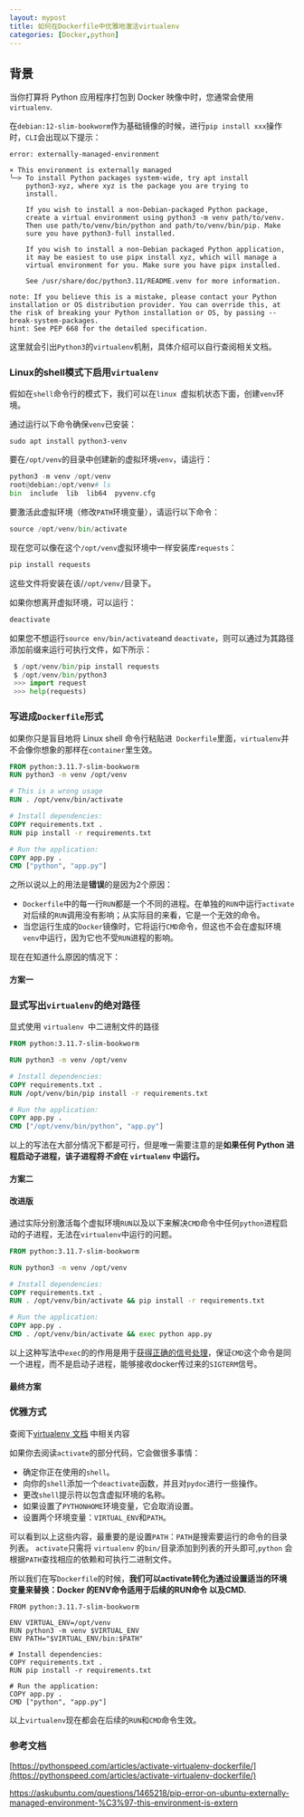 ```yaml
---
layout: mypost
title: 如何在Dockerfile中优雅地激活virtualenv
categories: [Docker,python]
---
```


## 背景

当你打算将 Python 应用程序打包到 Docker 映像中时，您通常会使用`virtualenv`.  

在`debian:12-slim-bookworm`作为基础镜像的时候，进行`pip install xxx`操作时，`CLI`会出现以下提示：



```shell
error: externally-managed-environment

× This environment is externally managed
╰─> To install Python packages system-wide, try apt install
    python3-xyz, where xyz is the package you are trying to
    install.
    
    If you wish to install a non-Debian-packaged Python package,
    create a virtual environment using python3 -m venv path/to/venv.
    Then use path/to/venv/bin/python and path/to/venv/bin/pip. Make
    sure you have python3-full installed.
    
    If you wish to install a non-Debian packaged Python application,
    it may be easiest to use pipx install xyz, which will manage a
    virtual environment for you. Make sure you have pipx installed.
    
    See /usr/share/doc/python3.11/README.venv for more information.

note: If you believe this is a mistake, please contact your Python installation or OS distribution provider. You can override this, at the risk of breaking your Python installation or OS, by passing --break-system-packages.
hint: See PEP 668 for the detailed specification.
```



这里就会引出`Python3`的`virtualenv`机制，具体介绍可以自行查阅相关文档。

### Linux的shell模式下启用`virtualenv`

假如在`shell`命令行的模式下，我们可以在`linux `虚拟机状态下面，创建`venv`环境。

通过运行以下命令确保`venv`已安装：

```shell
sudo apt install python3-venv
```

要在`/opt/venv`的目录中创建新的虚拟环境`venv`，请运行：

```py
python3 -m venv /opt/venv
root@debian:/opt/venv# ls
bin  include  lib  lib64  pyvenv.cfg
```

要激活此虚拟环境（修改`PATH`环境变量），请运行以下命令：

```py
source /opt/venv/bin/activate
```

现在您可以像在这个`/opt/venv`虚拟环境中一样安装库`requests`：

```py
pip install requests
```

这些文件将安装在该/`/opt/venv/`目录下。

如果你想离开虚拟环境，可以运行：

```py
deactivate
```

如果您不想运行`source env/bin/activate`and `deactivate`，则可以通过为其路径添加前缀来运行可执行文件，如下所示：

```py
 $ /opt/venv/bin/pip install requests
 $ /opt/venv/bin/python3
 >>> import request
 >>> help(requests)
```



### 写进成`Dockerfile`形式

如果你只是盲目地将 Linux shell 命令行粘贴进` Dockerfile`里面，`virtualenv`并不会像你想象的那样在`container`里生效。

```dockerfile
FROM python:3.11.7-slim-bookworm
RUN python3 -m venv /opt/venv

# This is a wrong usage
RUN . /opt/venv/bin/activate

# Install dependencies:
COPY requirements.txt .
RUN pip install -r requirements.txt

# Run the application:
COPY app.py .
CMD ["python", "app.py"]
```

之所以说以上的用法是**错误**的是因为2个原因：

- `Dockerfile`中的每一行`RUN`都是一个不同的进程。在单独的`RUN`中运行`activate`对后续的`RUN`调用没有影响；从实际目的来看，它是一个无效的命令。
- 当您运行生成的`Docker`镜像时，它将运行`CMD`命令，但这也不会在虚拟环境`venv`中运行，因为它也不受`RUN`进程的影响。



现在在知道什么原因的情况下：

#### 方案一

### 显式写出`virtualenv`的绝对路径

显式使用 `virtualenv `中二进制文件的路径

```dockerfile
FROM python:3.11.7-slim-bookworm

RUN python3 -m venv /opt/venv

# Install dependencies:
COPY requirements.txt .
RUN /opt/venv/bin/pip install -r requirements.txt

# Run the application:
COPY app.py .
CMD ["/opt/venv/bin/python", "app.py"]
```

以上的写法在大部分情况下都是可行，但是唯一需要注意的是**如果任何 Python 进程启动子进程，该子进程将*不会*在 `virtualenv` 中运行。**



#### 方案二

#### 改进版

通过实际分别激活每个虚拟环境`RUN`以及以下来解决`CMD`命令中任何`python`进程启动的子进程，无法在`virtualenv`中运行的问题。

```dockerfile
FROM python:3.11.7-slim-bookworm

RUN python3 -m venv /opt/venv

# Install dependencies:
COPY requirements.txt .
RUN . /opt/venv/bin/activate && pip install -r requirements.txt

# Run the application:
COPY app.py .
CMD . /opt/venv/bin/activate && exec python app.py
```

以上这种写法中`exec`的的作用是用于[获得正确的信号处理](https://hynek.me/articles/docker-signals/)，保证`CMD`这个命令是同一个进程，而不是启动子进程，能够接收docker传过来的`SIGTERM`信号。



#### 最终方案

### 优雅方式

查阅下[virtualenv 文档](https://virtualenv.readthedocs.io/en/latest/userguide/#activate-script) 中相关内容

如果你去阅读`activate`的部分代码，它会做很多事情：

- 确定你正在使用的`shell`。
- 向你的`shell`添加一个`deactivate`函数，并且对`pydoc`进行一些操作。
- 更改`shell`提示符以包含虚拟环境的名称。
- 如果设置了`PYTHONHOME`环境变量，它会取消设置。
- 设置两个环境变量：`VIRTUAL_ENV`和`PATH`。

可以看到以上这些内容，最重要的是设置`PATH`：`PATH`是搜索要运行的命令的目录列表。 `activate`只需将 `virtualenv` 的`bin/`目录添加到列表的开头即可,`python` 会根据`PATH`查找相应的依赖和可执行二进制文件。



所以我们在写`Dockerfile`的时候，**我们可以activate转化为通过设置适当的环境变量来替换：Docker 的ENV命令适用于后续的RUN命令 以及CMD.**



```
FROM python:3.11.7-slim-bookworm

ENV VIRTUAL_ENV=/opt/venv
RUN python3 -m venv $VIRTUAL_ENV
ENV PATH="$VIRTUAL_ENV/bin:$PATH"

# Install dependencies:
COPY requirements.txt .
RUN pip install -r requirements.txt

# Run the application:
COPY app.py .
CMD ["python", "app.py"]
```

以上`virtualenv`现在都会在后续的`RUN`和`CMD`命令生效。



### 参考文档

[https://pythonspeed.com/articles/activate-virtualenv-dockerfile/](https://pythonspeed.com/articles/activate-virtualenv-dockerfile/)

https://askubuntu.com/questions/1465218/pip-error-on-ubuntu-externally-managed-environment-%C3%97-this-environment-is-extern
